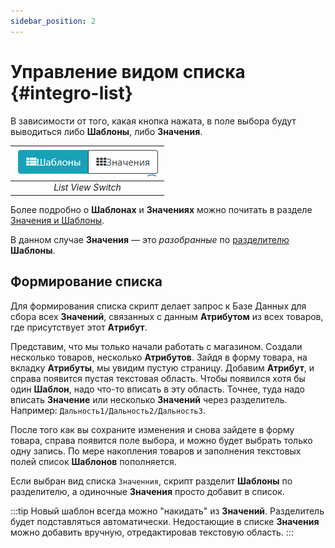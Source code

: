 ```yaml
---
sidebar_position: 2
---
```


# Управление видом списка {#integro-list}

В зависимости от того, какая кнопка нажата, в поле выбора будут выводиться либо **Шаблоны**, либо **Значения**.

| ![attribute](/img/tutorial/list_view_switch.png) |
|:--:|
| *List View Switch* |

Более подробно о **Шаблонах** и **Значениях** можно почитать в разделе [Значения и Шаблоны](/general-info/values-templates.md).

В данном случае **Значения** — это *разобранные* по [разделителю](/general-info/values-templates.md) **Шаблоны**.

## Формирование списка

Для формирования списка скрипт делает запрос к Базе Данных для сбора всех **Значений**, связанных с данным **Атрибутом** из всех товаров, где присутствует этот **Атрибут**.

Представим, что мы только начали работать с магазином. Создали несколько товаров, несколько **Атрибутов**. Зайдя в форму товара, на вкладку **Атрибуты**, мы увидим пустую страницу. Добавим **Атрибут**, и справа появится пустая текстовая область. Чтобы появился хотя бы один **Шаблон**, надо что-то вписать в эту область. Точнее, туда надо вписать  **Значение** или несколько **Значений** через разделитель. Например: `Дальность1/Дальность2/Дальность3`.

После того как вы сохраните изменения и снова зайдете в форму товара, справа появится поле выбора, и можно будет выбрать только одну запись. По мере накопления товаров и заполнения текстовых полей список **Шаблонов** пополняется.

Если выбран вид списка `Значенния`, скрипт разделит **Шаблоны** по разделителю, а одиночные **Значения** просто добавит в список.

:::tip
Новый шаблон всегда можно "накидать" из **Значений**. Разделитель будет подставляться автоматически. Недостающие в списке **Значения** можно добавить вручную, отредактировав текстовую область.
:::
